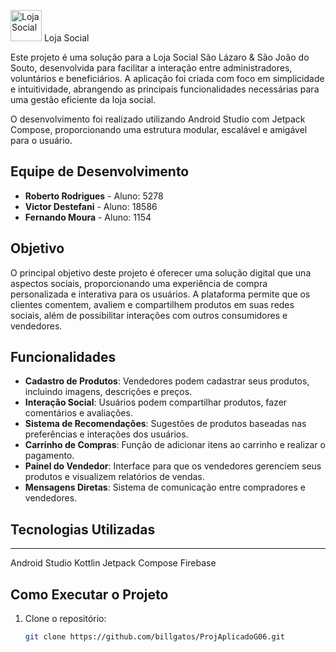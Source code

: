 <img src="[URL-da-imagem](https://www.google.com/imgres?q=png%20loja%20social%20icone&imgurl=https%3A%2F%2Fcdn-icons-png.flaticon.com%2F512%2F5131%2F5131611.png&imgrefurl=https%3A%2F%2Fwww.flaticon.com%2Fbr%2Ficone-gratis%2Floja-local_5131611&docid=bpyNvR82MBvNDM&tbnid=DDBOWDlQUtco7M&vet=12ahUKEwjTksLxwd6KAxWW-wIHHfy7NvoQM3oECBwQAA..i&w=512&h=512&hcb=2&ved=2ahUKEwjTksLxwd6KAxWW-wIHHfy7NvoQM3oECBwQAA)" alt="Loja Social" width="50" height="50"> Loja Social

Este projeto é uma solução para a Loja Social São Lázaro & São João do Souto, desenvolvida para facilitar a interação entre administradores, voluntários e beneficiários. A aplicação foi criada com foco em simplicidade e intuitividade, abrangendo as principais funcionalidades necessárias para uma gestão eficiente da loja social.

O desenvolvimento foi realizado utilizando Android Studio com Jetpack Compose, proporcionando uma estrutura modular, escalável e amigável para o usuário.

## Equipe de Desenvolvimento

- **Roberto Rodrigues** - Aluno: 5278
- **Victor Destefani** - Aluno: 18586
- **Fernando Moura** - Aluno: 1154

## Objetivo

O principal objetivo deste projeto é oferecer uma solução digital que una aspectos sociais, proporcionando uma experiência de compra personalizada e interativa para os usuários. A plataforma permite que os clientes comentem, avaliem e compartilhem produtos em suas redes sociais, além de possibilitar interações com outros consumidores e vendedores.

## Funcionalidades

- **Cadastro de Produtos**: Vendedores podem cadastrar seus produtos, incluindo imagens, descrições e preços.
- **Interação Social**: Usuários podem compartilhar produtos, fazer comentários e avaliações.
- **Sistema de Recomendações**: Sugestões de produtos baseadas nas preferências e interações dos usuários.
- **Carrinho de Compras**: Função de adicionar itens ao carrinho e realizar o pagamento.
- **Painel do Vendedor**: Interface para que os vendedores gerenciem seus produtos e visualizem relatórios de vendas.
- **Mensagens Diretas**: Sistema de comunicação entre compradores e vendedores.

## Tecnologias Utilizadas

 ***********
 Android Studio
 Kottlin
 Jetpack Compose
 Firebase

## Como Executar o Projeto

1. Clone o repositório:
   ```bash
   git clone https://github.com/billgatos/ProjAplicadoG06.git

